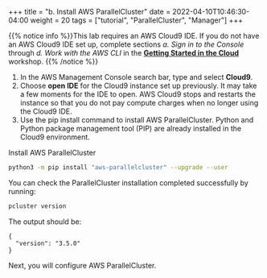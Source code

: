 +++
title = "b. Install AWS ParallelCluster"
date = 2022-04-10T10:46:30-04:00
weight = 20
tags = ["tutorial", "ParallelCluster", "Manager"]
+++

{{% notice info %}}This lab requires an AWS Cloud9 IDE. If you do not have an AWS Cloud9 IDE set up, complete sections *a. Sign in to the Console* through *d. Work with the AWS CLI* in the **[Getting Started in the Cloud](/02-aws-getting-started.html)** workshop.
{{% /notice %}}

1. In the AWS Management Console search bar, type and select **Cloud9**. 
2. Choose **open IDE** for the Cloud9 instance set up previously. It may take a few moments for the IDE to open. AWS Cloud9 stops and restarts the instance so that you do not pay compute charges when no longer using the Cloud9 IDE. 
3. Use the pip install command to install AWS ParallelCluster. Python and Python package management tool (PIP) are already installed in the Cloud9 environment.
 

Install AWS ParallelCluster

```bash
python3 -m pip install "aws-parallelcluster" --upgrade --user
```

You can check the ParallelCluster installation completed successfully by running: 

```bash
pcluster version
```

The output should be:
```console
{
  "version": "3.5.0"
}
```

Next, you will configure AWS ParallelCluster.
